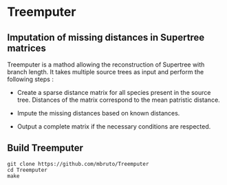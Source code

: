 # Treemputer

## Imputation of missing distances in Supertree matrices

Treemputer is a mathod allowing the reconstruction of Supertree with branch length. It takes multiple source trees as input and perform the following steps :

  * Create a sparse distance matrix for all species present in the source tree. Distances of the matrix correspond to the mean patristic distance.

  * Impute the missing distances based on known distances.

  * Output a complete matrix if the necessary conditions are respected.

## Build Treemputer

```
git clone https://github.com/mbruto/Treemputer
cd Treemputer
make
```
